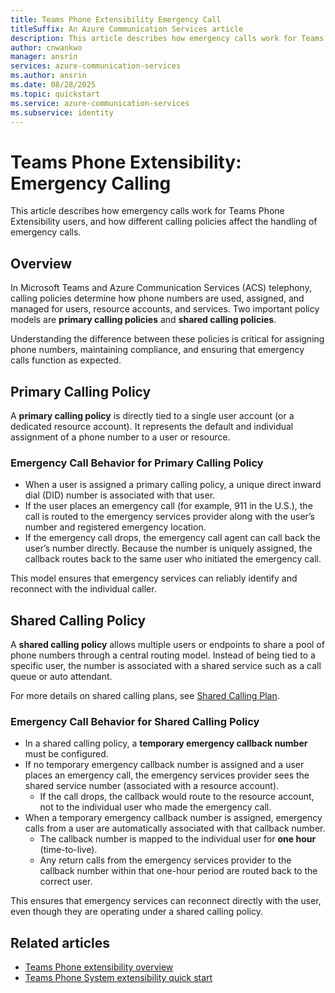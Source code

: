 ```yaml
---
title: Teams Phone Extensibility Emergency Call
titleSuffix: An Azure Communication Services article
description: This article describes how emergency calls work for Teams Phone Extensibility User
author: cnwankwo
manager: ansrin
services: azure-communication-services
ms.author: ansrin
ms.date: 08/28/2025
ms.topic: quickstart
ms.service: azure-communication-services
ms.subservice: identity
---
```


# Teams Phone Extensibility: Emergency Calling

This article describes how emergency calls work for Teams Phone Extensibility users, and how different calling policies affect the handling of emergency calls.  

## Overview  
In Microsoft Teams and Azure Communication Services (ACS) telephony, calling policies determine how phone numbers are used, assigned, and managed for users, resource accounts, and services. Two important policy models are **primary calling policies** and **shared calling policies**.  

Understanding the difference between these policies is critical for assigning phone numbers, maintaining compliance, and ensuring that emergency calls function as expected.  



## Primary Calling Policy  

A **primary calling policy** is directly tied to a single user account (or a dedicated resource account). It represents the default and individual assignment of a phone number to a user or resource.  

### Emergency Call Behavior for Primary Calling Policy  
- When a user is assigned a primary calling policy, a unique direct inward dial (DID) number is associated with that user.  
- If the user places an emergency call (for example, 911 in the U.S.), the call is routed to the emergency services provider along with the user’s number and registered emergency location.  
- If the emergency call drops, the emergency call agent can call back the user’s number directly. Because the number is uniquely assigned, the callback routes back to the same user who initiated the emergency call.  

This model ensures that emergency services can reliably identify and reconnect with the individual caller.  



## Shared Calling Policy  

A **shared calling policy** allows multiple users or endpoints to share a pool of phone numbers through a central routing model. Instead of being tied to a specific user, the number is associated with a shared service such as a call queue or auto attendant.  

For more details on shared calling plans, see [Shared Calling Plan](https://learn.microsoft.com/en-us/microsoftteams/shared-calling-plan).  

### Emergency Call Behavior for Shared Calling Policy  
- In a shared calling policy, a **temporary emergency callback number** must be configured.  
- If no temporary emergency callback number is assigned and a user places an emergency call, the emergency services provider sees the shared service number (associated with a resource account).  
  - If the call drops, the callback would route to the resource account, not to the individual user who made the emergency call.  
- When a temporary emergency callback number is assigned, emergency calls from a user are automatically associated with that callback number.  
  - The callback number is mapped to the individual user for **one hour** (time-to-live).  
  - Any return calls from the emergency services provider to the callback number within that one-hour period are routed back to the correct user.  

This ensures that emergency services can reconnect directly with the user, even though they are operating under a shared calling policy. 


## Related articles

- [Teams Phone extensibility overview](../../concepts/interop/tpe/teams-phone-extensibility-overview.md)
- [Teams Phone System extensibility quick start](./teams-phone-extensibility-quickstart.md)
